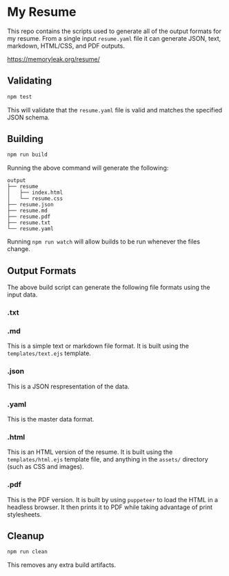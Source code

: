 # My Resume

This repo contains the scripts used to generate all of the output formats for my
resume. From a single input `resume.yaml` file it can generate JSON, text,
markdown, HTML/CSS, and PDF outputs.

https://memoryleak.org/resume/

## Validating

```sh
npm test
```

This will validate that the `resume.yaml` file is valid and matches the
specified JSON schema.

## Building

```sh
npm run build
```

Running the above command will generate the following:

```
output
├── resume
│   ├── index.html
│   └── resume.css
├── resume.json
├── resume.md
├── resume.pdf
├── resume.txt
└── resume.yaml
```

Running `npm run watch` will allow builds to be run whenever the files change.

## Output Formats

The above build script can generate the following file formats using the input
data.

### .txt

### .md

This is a simple text or markdown file format. It is built using the
`templates/text.ejs` template.

### .json

This is a JSON respresentation of the data.

### .yaml

This is the master data format.

### .html

This is an HTML version of the resume. It is built using the
`templates/html.ejs` template file, and anything in the `assets/` directory
(such as CSS and images).

### .pdf

This is the PDF version. It is built by using `puppeteer` to load the HTML in a
headless browser. It then prints it to PDF while taking advantage of print
stylesheets.

## Cleanup

```sh
npm run clean
```

This removes any extra build artifacts.
